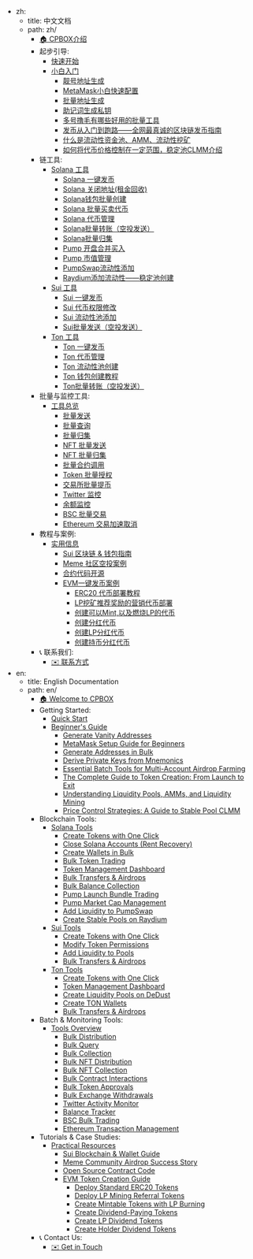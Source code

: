 - zh:
    - title: 中文文档
    - path: zh/
        - [🏠 CPBOX介绍](zh/README.md)
        - 起步引导:
            - [快速开始](zh/cpbox-dao-hang.md)
            - [小白入门](zh/qi-bu-yin-dao/xiao-bai-ru-men/README.md)
                - [靓号地址生成](zh/xiao-bai-bi-kan-xi-lie/liang-hao-di-zhi-sheng-cheng.md)
                - [MetaMask小白快速配置](zh/xiao-bai-bi-kan-xi-lie/metamask-xiao-hu-li-zhu-shou.md)
                - [批量地址生成](zh/xiao-bai-bi-kan-xi-lie/pi-liang-di-zhi-sheng-cheng.md)
                - [助记词生成私钥](zh/xiao-bai-bi-kan-xi-lie/zhu-ji-ci-sheng-cheng-si-yao.md)
                - [多号撸毛有哪些好用的批量工具](zh/qi-bu-yin-dao/xiao-bai-ru-men/duo-hao-lu-mao-you-na-xie-hao-yong-de-pi-liang-gong-ju.md)
                - [发币从入门到跑路——全网最真诚的区块链发币指南](zh/qi-bu-yin-dao/xiao-bai-ru-men/fa-bi-cong-ru-men-dao-pao-lu-quan-wang-zui-zhen-cheng-de-qu-kuai-lian-fa-bi-zhi-nan.md)
                - [什么是流动性资金池、AMM、流动性挖矿](zh/qi-bu-yin-dao/xiao-bai-ru-men/shen-me-shi-liu-dong-xing-zi-jin-chi-amm-liu-dong-xing-wa-kuang.md)
                - [如何将代币价格控制在一定范围，稳定池CLMM介绍](zh/qi-bu-yin-dao/xiao-bai-ru-men/ru-he-jiang-dai-bi-jia-ge-kong-zhi-zai-yi-ding-fan-wei-wen-ding-chi-clmm-jie-shao.md)
        - 链工具:
            - [Solana 工具](zh/lian-gong-ju/solana-gong-ju/README.md)
                - [Solana 一键发币](zh/solana-gong-ju/solana-yi-jian-fa-bi.md)
                - [Solana 关闭地址(租金回收)](zh/solana-gong-ju/solana-guan-bi-di-zhi-zu-jin-hui-shou.md)
                - [Solana钱包批量创建](zh/lian-gong-ju/solana-gong-ju/solana-qian-bao-pi-liang-chuang-jian.md)
                - [Solana 批量买卖代币](zh/solana-gong-ju/solana-pi-liang-mai-mai-dai-bi.md)
                - [Solana 代币管理](zh/solana-gong-ju/solana-dai-bi-guan-li.md)
                - [Solana批量转账（空投发送）](zh/lian-gong-ju/solana-gong-ju/solana-pi-liang-zhuan-zhang-kong-tou-fa-song.md)
                - [Solana批量归集](zh/lian-gong-ju/solana-gong-ju/solana-pi-liang-gui-ji.md)
                - [Pump 开盘合并买入](zh/solana-gong-ju/pump-kai-pan-he-bing-mai-ru.md)
                - [Pump 市值管理](zh/solana-gong-ju/pump-shi-zhi-guan-li.md)
                - [PumpSwap流动性添加](zh/lian-gong-ju/solana-gong-ju/pumpswap-liu-dong-xing-tian-jia.md)
                - [Raydium添加流动性——稳定池创建](zh/lian-gong-ju/solana-gong-ju/raydium-tian-jia-liu-dong-xing-wen-ding-chi-chuang-jian.md)
            - [Sui 工具](zh/lian-gong-ju/sui-gong-ju/README.md)
                - [Sui 一键发币](zh/sui-lian-gong-ju/sui-yi-jian-fa-bi.md)
                - [Sui 代币权限修改](zh/sui-lian-gong-ju/sui-dai-bi-quan-xian-xiu-gai.md)
                - [Sui 流动性池添加](zh/sui-lian-gong-ju/sui-liu-dong-xing-chi-tian-jia.md)
                - [Sui批量发送（空投发送）](zh/lian-gong-ju/sui-gong-ju/sui-pi-liang-fa-song-kong-tou-fa-song.md)
            - [Ton 工具](zh/lian-gong-ju/ton-gong-ju/README.md)
                - [Ton 一键发币](zh/ton-lian-gong-ju/ton-lian-yi-jian-fa-bi-0-dai-ma-fa-bi.md)
                - [Ton 代币管理](zh/ton-lian-gong-ju/ton-dai-bi-guan-li.md)
                - [Ton 流动性池创建](zh/ton-lian-gong-ju/ton-liu-dong-xing-chi-chuang-jian-dedust-jiao-cheng.md)
                - [Ton 钱包创建教程](zh/ton-lian-gong-ju/ton-qian-bao-chuang-jian-jiao-cheng.md)
                - [Ton批量转账（空投发送）](zh/lian-gong-ju/ton-gong-ju/ton-pi-liang-zhuan-zhang-kong-tou-fa-song.md)
        - 批量与监控工具:
            - [工具总览](zh/pi-liang-yu-jian-kong-gong-ju/gong-ju-zong-lan/README.md)
                - [批量发送](zh/pi-liang-gong-ju/pi-liang-fa-song.md)
                - [批量查询](zh/pi-liang-gong-ju/pi-liang-cha-xun.md)
                - [批量归集](zh/pi-liang-gong-ju/pi-liang-gui-ji.md)
                - [NFT 批量发送](zh/pi-liang-gong-ju/nft-pi-liang-fa-song.md)
                - [NFT 批量归集](zh/pi-liang-gong-ju/nft-pi-liang-gui-ji.md)
                - [批量合约调用](zh/pi-liang-gong-ju/pi-liang-he-yue-diao-yong.md)
                - [Token 批量授权](zh/pi-liang-gong-ju/token-pi-liang-shou-quan.md)
                - [交易所批量提币](zh/shi-yong-gong-ju/jiao-yi-suo-pi-liang-ti-bi.md)
                - [Twitter 监控](zh/shi-yong-gong-ju/twitter-jian-kong.md)
                - [余额监控](zh/shi-yong-gong-ju/yuejian-kong.md)
                - [BSC 批量交易](zh/shi-yong-gong-ju/bsc-pi-liang-jiao-yi.md)
                - [Ethereum 交易加速取消](zh/shi-yong-gong-ju/ethereum-jiao-yi-jia-su-qu-xiao.md)
        - 教程与案例:
            - [实用信息](zh/jiao-cheng-yu-an-li/shi-yong-xin-xi/README.md)
                - [Sui 区块链 & 钱包指南](zh/shi-yong-xin-xi/sui-qu-kuai-lian-jie-shao-ji-qian-bao-shi-yong-zhi-nan.md)
                - [Meme 社区空投案例](zh/shi-yong-xin-xi/meme-she-qu-jian-she-huo-dong-ru-he-fa-song-kong-tou-fu-li-pi-liang-fa-song-gong-ju.md)
                - [合约代码开源](zh/jiao-cheng-yu-an-li/shi-yong-xin-xi/he-yue-dai-ma-kai-yuan.md)
                - [EVM一键发币案例](zh/jiao-cheng-yu-an-li/shi-yong-xin-xi/evm-yi-jian-fa-bi-an-li/README.md)
                    - [ERC20 代币部署教程](zh/jiao-cheng-yu-an-li/shi-yong-xin-xi/evm-yi-jian-fa-bi-an-li/biao-zhun-erc20-dai-bi-bu-shu.md)
                    - [LP挖矿推荐奖励的营销代币部署](zh/jiao-cheng-yu-an-li/shi-yong-xin-xi/evm-yi-jian-fa-bi-an-li/lp-wa-kuang-tui-jian-jiang-li-de-ying-xiao-dai-bi-bu-shu.md)
                    - [创建可以Mint,以及燃烧LP的代币](zh/jiao-cheng-yu-an-li/shi-yong-xin-xi/evm-yi-jian-fa-bi-an-li/chuang-jian-ke-yi-mint-yi-ji-ran-shao-lp-de-dai-bi.md)
                    - [创建分红代币](zh/jiao-cheng-yu-an-li/shi-yong-xin-xi/evm-yi-jian-fa-bi-an-li/chuang-jian-fen-hong-dai-bi.md)
                    - [创建LP分红代币](zh/jiao-cheng-yu-an-li/shi-yong-xin-xi/evm-yi-jian-fa-bi-an-li/chuang-jian-lp-fen-hong-dai-bi.md)
                    - [创建持币分红代币](zh/jiao-cheng-yu-an-li/shi-yong-xin-xi/evm-yi-jian-fa-bi-an-li/chuang-jian-chi-bi-fen-hong-dai-bi.md)
        - 📞 联系我们:
            - [✉️ 联系方式](zh/contactus/README.md)
- en:
    - title: English Documentation
    - path: en/
        - [🏠 Welcome to CPBOX](en/README.md)
        - Getting Started:
            - [Quick Start](en/start/cpbox-dao-hang.md)
            - [Beginner's Guide](en/beginner/README.md)
                - [Generate Vanity Addresses](en/beginner/liang-hao-di-zhi-sheng-cheng.md)
                - [MetaMask Setup Guide for Beginners](en/beginner/metamask-xiao-hu-li-zhu-shou.md)
                - [Generate Addresses in Bulk](en/beginner/pi-liang-di-zhi-sheng-cheng.md)
                - [Derive Private Keys from Mnemonics](en/beginner/zhu-ji-ci-sheng-cheng-si-yao.md)
                - [Essential Batch Tools for Multi-Account Airdrop Farming](en/beginner/duo-hao-lu-mao-you-na-xie-hao-yong-de-pi-liang-gong-ju.md)
                - [The Complete Guide to Token Creation: From Launch to Exit](en/beginner/fa-bi-cong-ru-men-dao-pao-lu-quan-wang-zui-zhen-cheng-de-qu-kuai-lian-fa-bi-zhi-nan.md)
                - [Understanding Liquidity Pools, AMMs, and Liquidity Mining](en/beginner/shen-me-shi-liu-dong-xing-zi-jin-chi-amm-liu-dong-xing-wa-kuang.md)
                - [Price Control Strategies: A Guide to Stable Pool CLMM](en/beginner/ru-he-jiang-dai-bi-jia-ge-kong-zhi-zai-yi-ding-fan-wei-wen-ding-chi-clmm-jie-shao.md)
        - Blockchain Tools:
            - [Solana Tools](en/lian-gong-ju/solana-gong-ju/README.md)
                - [Create Tokens with One Click](en/solana-gong-ju/solana-yi-jian-fa-bi.md)
                - [Close Solana Accounts (Rent Recovery)](en/solana-gong-ju/solana-guan-bi-di-zhi-zu-jin-hui-shou.md)
                - [Create Wallets in Bulk](en/lian-gong-ju/solana-gong-ju/solana-qian-bao-pi-liang-chuang-jian.md)
                - [Bulk Token Trading](en/solana-gong-ju/solana-pi-liang-mai-mai-dai-bi.md)
                - [Token Management Dashboard](en/solana-gong-ju/solana-dai-bi-guan-li.md)
                - [Bulk Transfers & Airdrops](en/lian-gong-ju/solana-gong-ju/solana-pi-liang-zhuan-zhang-kong-tou-fa-song.md)
                - [Bulk Balance Collection](en/lian-gong-ju/solana-gong-ju/solana-pi-liang-gui-ji.md)
                - [Pump Launch Bundle Trading](en/solana-gong-ju/pump-kai-pan-he-bing-mai-ru.md)
                - [Pump Market Cap Management](en/solana-gong-ju/pump-shi-zhi-guan-li.md)
                - [Add Liquidity to PumpSwap](en/lian-gong-ju/solana-gong-ju/pumpswap-liu-dong-xing-tian-jia.md)
                - [Create Stable Pools on Raydium](en/lian-gong-ju/solana-gong-ju/raydium-tian-jia-liu-dong-xing-wen-ding-chi-chuang-jian.md)
            - [Sui Tools](en/lian-gong-ju/sui-gong-ju/README.md)
                - [Create Tokens with One Click](en/sui-lian-gong-ju/sui-yi-jian-fa-bi.md)
                - [Modify Token Permissions](en/sui-lian-gong-ju/sui-dai-bi-quan-xian-xiu-gai.md)
                - [Add Liquidity to Pools](en/sui-lian-gong-ju/sui-liu-dong-xing-chi-tian-jia.md)
                - [Bulk Transfers & Airdrops](en/lian-gong-ju/sui-gong-ju/sui-pi-liang-fa-song-kong-tou-fa-song.md)
            - [Ton Tools](en/lian-gong-ju/ton-gong-ju/README.md)
                - [Create Tokens with One Click](en/ton-lian-gong-ju/ton-lian-yi-jian-fa-bi-0-dai-ma-fa-bi.md)
                - [Token Management Dashboard](en/ton-lian-gong-ju/ton-dai-bi-guan-li.md)
                - [Create Liquidity Pools on DeDust](en/ton-lian-gong-ju/ton-liu-dong-xing-chi-chuang-jian-dedust-jiao-cheng.md)
                - [Create TON Wallets](en/ton-lian-gong-ju/ton-qian-bao-chuang-jian-jiao-cheng.md)
                - [Bulk Transfers & Airdrops](en/lian-gong-ju/ton-gong-ju/ton-pi-liang-zhuan-zhang-kong-tou-fa-song.md)
        - Batch & Monitoring Tools:
            - [Tools Overview](en/pi-liang-yu-jian-kong-gong-ju/gong-ju-zong-lan/README.md)
                - [Bulk Distribution](en/pi-liang-gong-ju/pi-liang-fa-song.md)
                - [Bulk Query](en/pi-liang-gong-ju/pi-liang-cha-xun.md)
                - [Bulk Collection](en/pi-liang-gong-ju/pi-liang-gui-ji.md)
                - [Bulk NFT Distribution](en/pi-liang-gong-ju/nft-pi-liang-fa-song.md)
                - [Bulk NFT Collection](en/pi-liang-gong-ju/nft-pi-liang-gui-ji.md)
                - [Bulk Contract Interactions](en/pi-liang-gong-ju/pi-liang-he-yue-diao-yong.md)
                - [Bulk Token Approvals](en/pi-liang-gong-ju/token-pi-liang-shou-quan.md)
                - [Bulk Exchange Withdrawals](en/shi-yong-gong-ju/jiao-yi-suo-pi-liang-ti-bi.md)
                - [Twitter Activity Monitor](en/shi-yong-gong-ju/twitter-jian-kong.md)
                - [Balance Tracker](en/shi-yong-gong-ju/yuejian-kong.md)
                - [BSC Bulk Trading](en/shi-yong-gong-ju/bsc-pi-liang-jiao-yi.md)
                - [Ethereum Transaction Management](en/shi-yong-gong-ju/ethereum-jiao-yi-jia-su-qu-xiao.md)
        - Tutorials & Case Studies:
            - [Practical Resources](en/jiao-cheng-yu-an-li/shi-yong-xin-xi/README.md)
                - [Sui Blockchain & Wallet Guide](en/shi-yong-xin-xi/sui-qu-kuai-lian-jie-shao-ji-qian-bao-shi-yong-zhi-nan.md)
                - [Meme Community Airdrop Success Story](en/shi-yong-xin-xi/meme-she-qu-jian-she-huo-dong-ru-he-fa-song-kong-tou-fu-li-pi-liang-fa-song-gong-ju.md)
                - [Open Source Contract Code](en/jiao-cheng-yu-an-li/shi-yong-xin-xi/he-yue-dai-ma-kai-yuan.md)
                - [EVM Token Creation Guide](en/jiao-cheng-yu-an-li/shi-yong-xin-xi/evm-yi-jian-fa-bi-an-li/README.md)
                    - [Deploy Standard ERC20 Tokens](en/jiao-cheng-yu-an-li/shi-yong-xin-xi/evm-yi-jian-fa-bi-an-li/biao-zhun-erc20-dai-bi-bu-shu.md)
                    - [Deploy LP Mining Referral Tokens](en/jiao-cheng-yu-an-li/shi-yong-xin-xi/evm-yi-jian-fa-bi-an-li/lp-wa-kuang-tui-jian-jiang-li-de-ying-xiao-dai-bi-bu-shu.md)
                    - [Create Mintable Tokens with LP Burning](en/jiao-cheng-yu-an-li/shi-yong-xin-xi/evm-yi-jian-fa-bi-an-li/chuang-jian-ke-yi-mint-yi-ji-ran-shao-lp-de-dai-bi.md)
                    - [Create Dividend-Paying Tokens](en/jiao-cheng-yu-an-li/shi-yong-xin-xi/evm-yi-jian-fa-bi-an-li/chuang-jian-fen-hong-dai-bi.md)
                    - [Create LP Dividend Tokens](en/jiao-cheng-yu-an-li/shi-yong-xin-xi/evm-yi-jian-fa-bi-an-li/chuang-jian-lp-fen-hong-dai-bi.md)
                    - [Create Holder Dividend Tokens](en/jiao-cheng-yu-an-li/shi-yong-xin-xi/evm-yi-jian-fa-bi-an-li/chuang-jian-chi-bi-fen-hong-dai-bi.md)
        - 📞 Contact Us:
            - [✉️ Get in Touch](en/contactus/README.md)
